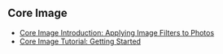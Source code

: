 ## Core Image 
- [Core Image Introduction: Applying Image Filters to Photos](https://www.appcoda.com/core-image-introduction/)
- [Core Image Tutorial: Getting Started](https://www.raywenderlich.com/76285/beginning-core-image-swift)
